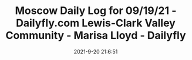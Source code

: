 ---
"title": "Moscow Daily Log for 09/19/21 - Dailyfly.com Lewis-Clark Valley Community - Marisa Lloyd - Dailyfly"
"date": "2021-9-20 21:6:51"
"feed_name": "GOOGLENEWSCONSTRUCTION"
"feed_website": "https://news.google.com/search?q=construction%2Bincident&hl=en-US&gl=US&ceid=US:en"
"feed_rss": "https://news.google.com/rss/search?q=construction%2Bincident&hl=en-US&gl=US&ceid=US:en"
"link": "https://lcvalley.dailyfly.com/Home/ArtMID/1352/ArticleID/60723/Moscow-Daily-Log-for-091921"
"file": "_posts/2021-1-1-daa6c3e7868db069524fedca6f02d0032ad05a18.md"
"accident": "0"
"drilling": "0"
"dead": "0"
"injured": "0"
"where": "unknown site"
---